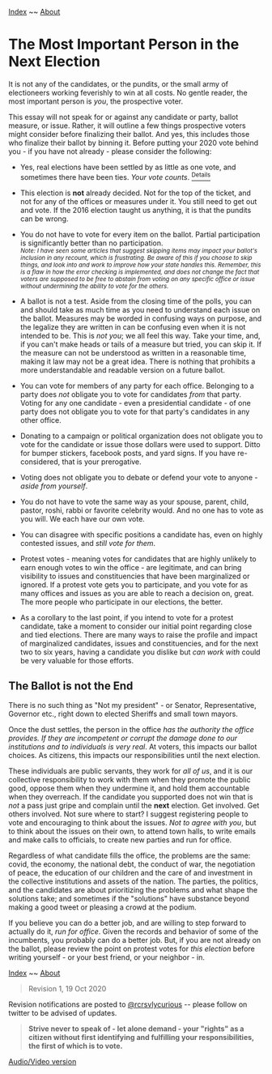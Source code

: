 [Index](https://recursivelycurious.github.io/essays/index.html) ~~ [About](https://recursivelycurious.github.io/essays/about.html)


# The Most Important Person in the Next Election

It is not any of the candidates, or the pundits, or the small army of electioneers working feverishly to win at all costs. No gentle reader, the most important person is _you_, the prospective voter. 

This essay will not speak for or against any candidate or party, ballot measure, or issue. Rather, it will outline a few things prospective voters might consider before finalizing their ballot. And yes, this includes those who finalize their ballot by binning it. Before putting your 2020 vote behind you - if you have not already - please consider the following:

- Yes, real elections have been settled by as little as one vote, and sometimes there have been ties. _Your vote counts_. [<sup>Details</sup>](https://en.wikipedia.org/wiki/List_of_close_election_results) 

- This election is **not** already decided. Not for the top of the ticket, and not for any of the offices or measures under it. You still need to get out and vote. If the 2016 election taught us anything, it is that the pundits can be wrong.

- You do not have to vote for every item on the ballot. Partial participation is significantly better than no participation.  
<sub>_Note: I have seen some articles that suggest skipping items may impact your ballot's inclusion in any recount, which is frustrating. Be aware of this if you choose to skip things, and look into and work to improve how your state handles this. Remember, this is a flaw in how the error checking is implemented, and does not change the fact that voters are supposed to be free to abstain from voting on any specific office or issue without undermining the ability to vote for the others._</sub>

- A ballot is not a test. Aside from the closing time of the polls, you can and should take as much time as you need to understand each issue on the ballot. Measures may be worded in confusing ways on purpose, and the legalize they are written in can be confusing even when it is not intended to be. This is _not you_; we all feel this way. Take your time, and, if you can't make heads or tails of a measure but tried, you can skip it. If the measure can not be understood as written in a reasonable time, making it law may not be a great idea. There is nothing that prohibits a more understandable and readable version on a future ballot.

- You can vote for members of any party for each office. Belonging to a party does _not_ obligate you to vote for candidates _from_ that party. Voting for any one candidate - even a presidential candidate - of one party does not obligate you to vote for that party's candidates in any other office.

- Donating to a campaign or political organization does not obligate you to vote for the candidate or issue those dollars were used to support. Ditto for bumper stickers, facebook posts, and yard signs. If you have re-considered, that is your prerogative.

- Voting does not obligate you to debate or defend your vote to anyone - _aside from yourself_.

- You do not have to vote the same way as your spouse, parent, child, pastor, roshi, rabbi or favorite celebrity would. And no one has to vote as you will. We each have our own vote. 

- You can disagree with specific positions a candidate has, even on highly contested issues, and _still vote for them_.

- Protest votes - meaning votes for candidates that are highly unlikely to earn enough votes to win the office - are legitimate, and can bring visibility to issues and constituencies that have been marginalized or ignored. If a protest vote gets you to participate, and you vote for as many offices and issues as you are able to reach a decision on, great. The more people who participate in our elections, the better.

- As a corollary to the last point, if you intend to vote for a protest candidate, take a moment to consider our initial point regarding close and tied elections. There are many ways to raise the profile and impact of marginalized candidates, issues and constituencies, and for the next two to six years, having a candidate you dislike but _can work with_ could be very valuable for those efforts.

## The Ballot is not the End

There is no such thing as "Not my president" - or Senator, Representative, Governor etc., right down to elected Sheriffs and small town mayors. 

Once the dust settles, the person in the office _has the authority the office provides. If they are incompetent or corrupt the damage done to our institutions and to individuals is very real_. At voters, this impacts our ballot choices. As citizens, this impacts our responsibilities until the next election.

These individuals are public servants, they work for _all of us_, and it is our collective responsibility to work with them when they promote the public good, oppose them when they undermine it, and hold them accountable when they overreach. If the candidate you supported does not win that is _not_ a pass just gripe and complain until the **next** election. Get involved. Get others involved. Not sure where to start? I suggest registering people to vote and encouraging to think about the issues. _Not to agree with you_, but to think about the issues on their own, to attend town halls, to write emails and make calls to officials, to create new parties and run for office.

Regardless of what candidate fills the office, the problems are the same: covid, the economy, the national debt, the conduct of war, the negotiation of peace, the education of our children and the care of and investment in the collective institutions and assets of the nation. The parties, the politics, and the candidates are about prioritizing the problems and what shape the solutions take; and sometimes if the "solutions" have substance beyond making a good tweet or pleasing a crowd at the podium.

If you believe you can do a better job, and are willing to step forward to actually do it, _run for office_. Given the records and behavior of some of the incumbents, you probably can do a better job. But, if you are not already on the ballot, please review the point on protest votes for _this election_ before writing yourself - or your best friend, or your neighbor - in. 

[Index](https://recursivelycurious.github.io/essays/index.html) ~~ [About](https://recursivelycurious.github.io/essays/about.html)

> Revision 1, 19 Oct 2020

Revision notifications are posted to [@rcrsvlycurious](https://twitter.com/rcrsvlycurious) -- please follow on twitter to be advised of updates.

> **Strive never to speak of - let alone demand - your "rights" as a citizen without first identifying and fulfilling your responsibilities, the first of which is to vote.**

[Audio/Video version](https://youtu.be/NO3gUT7UJj0)
